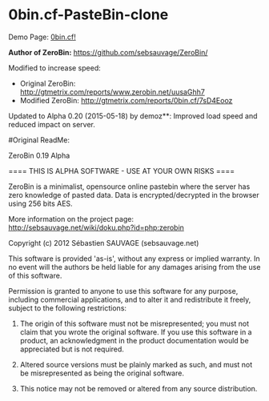 # 0bin.cf-PasteBin-clone

Demo Page: [0bin.cf!](http://0bin.cf/)

**Author of ZeroBin:** https://github.com/sebsauvage/ZeroBin/

Modified to increase speed: 
- Original ZeroBin: http://gtmetrix.com/reports/www.zerobin.net/uusaGhh7
- Modified ZeroBin: http://gtmetrix.com/reports/0bin.cf/7sD4Eooz


Updated to Alpha 0.20 (2015-05-18) by demoz**: Improved load speed and reduced impact on server.

#Original ReadMe:

ZeroBin 0.19 Alpha

==== THIS IS ALPHA SOFTWARE - USE AT YOUR OWN RISKS ====

ZeroBin is a minimalist, opensource online pastebin where the server has zero knowledge of pasted data. Data is encrypted/decrypted in the browser using 256 bits AES.

More information on the project page: http://sebsauvage.net/wiki/doku.php?id=php:zerobin

Copyright (c) 2012 Sébastien SAUVAGE (sebsauvage.net)

This software is provided 'as-is', without any express or implied warranty. In no event will the authors be held liable for any damages arising from the use of this software.

Permission is granted to anyone to use this software for any purpose, including commercial applications, and to alter it and redistribute it freely, subject to the following restrictions:

1. The origin of this software must not be misrepresented; you must 
   not claim that you wrote the original software. If you use this 
   software in a product, an acknowledgment in the product documentation
   would be appreciated but is not required.

2. Altered source versions must be plainly marked as such, and must 
   not be misrepresented as being the original software.

3. This notice may not be removed or altered from any source distribution.

